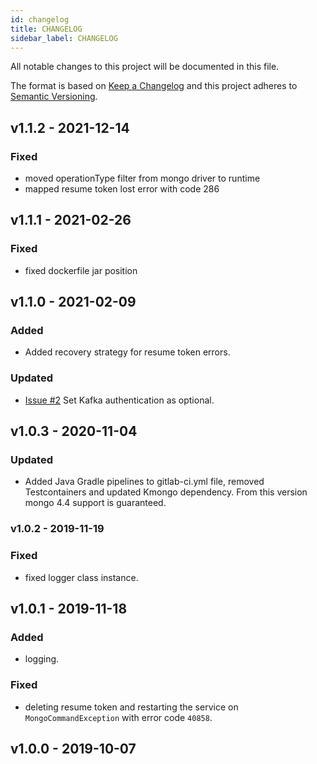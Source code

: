 ```yaml
---
id: changelog
title: CHANGELOG
sidebar_label: CHANGELOG
---
```


<!--
WARNING: this file was automatically generated by Mia-Platform Doc Aggregator.
DO NOT MODIFY IT BY HAND.
Instead, modify the source file and run the aggregator to regenerate this file.
-->

All notable changes to this project will be documented in this file.

The format is based on [Keep a Changelog](http://keepachangelog.com/en/1.0.0/)
and this project adheres to [Semantic Versioning](http://semver.org/spec/v2.0.0.html).

## v1.1.2 - 2021-12-14

### Fixed
- moved operationType filter from mongo driver to runtime
- mapped resume token lost error with code 286
 
## v1.1.1 - 2021-02-26

### Fixed

- fixed dockerfile jar position

## v1.1.0 - 2021-02-09

### Added
- Added recovery strategy for resume token errors.

### Updated
- [Issue #2](https://git.tools.mia-platform.eu/platform/core/mongo2kafka/-/issues/2) Set Kafka authentication as optional.

## v1.0.3 - 2020-11-04

### Updated
- Added Java Gradle pipelines to gitlab-ci.yml file, removed Testcontainers and updated Kmongo dependency. From this version mongo 4.4 support is guaranteed.


### v1.0.2 - 2019-11-19

### Fixed
 - fixed logger class instance.

## v1.0.1 - 2019-11-18 

### Added
 - logging.

### Fixed
 - deleting resume token and restarting the service on `MongoCommandException` with error code `40858`.

## v1.0.0 - 2019-10-07
